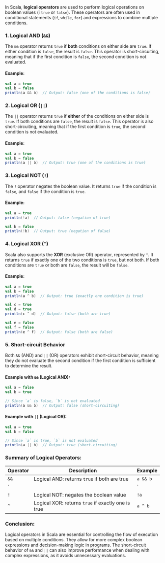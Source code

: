 In Scala, **logical operators** are used to perform logical operations on boolean values (i `true` or `false`). These operators are often used in conditional statements (`if`, `while`, `for`) and expressions to combine multiple conditions.

### 1. **Logical AND (`&&`)**
The `&&` operator returns `true` if **both** conditions on either side are `true`. If either condition is `false`, the result is `false`. This operator is short-circuiting, meaning that if the first condition is `false`, the second condition is not evaluated.

#### Example:
```scala
val a = true
val b = false
println(a && b)  // Output: false (one of the conditions is false)
```

### 2. **Logical OR (`||`)**
The `||` operator returns `true` if **either** of the conditions on either side is `true`. If both conditions are `false`, the result is `false`. This operator is also short-circuiting, meaning that if the first condition is `true`, the second condition is not evaluated.

#### Example:
```scala
val a = true
val b = false
println(a || b)  // Output: true (one of the conditions is true)
```

### 3. **Logical NOT (`!`)**
The `!` operator negates the boolean value. It returns `true` if the condition is `false`, and `false` if the condition is `true`.

#### Example:
```scala
val a = true
println(!a)  // Output: false (negation of true)

val b = false
println(!b)  // Output: true (negation of false)
```

### 4. **Logical XOR (`^`)**
Scala also supports the **XOR** (exclusive OR) operator, represented by `^`. It returns `true` if exactly one of the two conditions is `true`, but not both. If both conditions are `true` or both are `false`, the result will be `false`.

#### Example:
```scala
val a = true
val b = false
println(a ^ b)  // Output: true (exactly one condition is true)

val c = true
val d = true
println(c ^ d)  // Output: false (both are true)

val e = false
val f = false
println(e ^ f)  // Output: false (both are false)
```

### 5. **Short-circuit Behavior**
Both `&&` (AND) and `||` (OR) operators exhibit short-circuit behavior, meaning they do not evaluate the second condition if the first condition is sufficient to determine the result.

#### Example with `&&` (Logical AND):
```scala
val a = false
val b = true

// Since `a` is false, `b` is not evaluated
println(a && b)  // Output: false (short-circuiting)
```

#### Example with `||` (Logical OR):
```scala
val a = true
val b = false

// Since `a` is true, `b` is not evaluated
println(a || b)  // Output: true (short-circuiting)
```

### Summary of Logical Operators:

| **Operator** | **Description**                          | **Example**         |
|--------------|------------------------------------------|---------------------|
| `&&`         | Logical AND: returns `true` if both are true | `a && b`          |
| `||`         | Logical OR: returns `true` if either is true | `a || b`          |
| `!`          | Logical NOT: negates the boolean value   | `!a`               |
| `^`          | Logical XOR: returns `true` if exactly one is true | `a ^ b`    |

### Conclusion:
Logical operators in Scala are essential for controlling the flow of execution based on multiple conditions. They allow for more complex boolean expressions and decision-making logic in programs. The short-circuit behavior of `&&` and `||` can also improve performance when dealing with complex expressions, as it avoids unnecessary evaluations.
